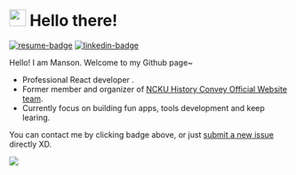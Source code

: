 # <img src="https://emojis.slackmojis.com/emojis/images/1531849430/4246/blob-sunglasses.gif?1531849430" width="30"/> Hello there!


[![resume-badge]][resume]  [![linkedin-badge]]([https://www.linkedin.com/in/weihanglo](https://www.linkedin.com/in/%E9%96%94%E7%BF%94-%E8%A8%B1-423584256/))


Hello! I am Manson. Welcome to my Github page~

* Professional React developer .
* Former member and organizer of [NCKU History Convey Official Website team].
* Currently focus on building fun apps, tools development and keep learing.

You can contact me by clicking badge above, or just [submit a new issue] directly XD.

[resume]: https://www.cakeresume.com/s--gcn8sN5daZrnEcGfn7vC-w--/b34076026
[resume-badge]: https://img.shields.io/badge/Résumé-f48300?style=for-the-badge&logoColor=white&logo=rust
[linkedin-badge]: https://img.shields.io/badge/LinkedIn-0077B5?style=for-the-badge&logo=linkedin&logoColor=white
[NCKU History Convey Official Website team]: https://www.facebook.com/nckuhisdrama

[submit a new issue]: https://github.com/70928manson/70928manson/issues/new

![](https://mir-s3-cdn-cf.behance.net/project_modules/disp/7df0bd42774743.57ee5f32bd76e.gif)
